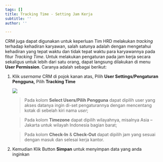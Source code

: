 ```yaml
---
tags: []
title: Tracking Time - Setting Jam Kerja
subtitle: ''
author: ''

---
```

CRM juga dapat digunakan untuk keperluan Tim HRD melakukan _tracking_ terhadap kehadiran karyawan, salah satunya adalah dengan mengetahui kehadiran yang tepat waktu dan tidak tepat waktu para karyawannya pada fitur _Tracking Time_. Untuk melakukan pengaturan pada jam kerja secara sekaligus untuk lebih dari satu orang, dapat langsung dilakukan di menu **User Permission**. Caranya adalah sebagai berikut:

1. Klik _username_ CRM di pojok kanan atas, Pilih **User Settings/Pengaturan Pengguna,** Pilih **Tracking Time**

   ![](/uploads/tracking-time.PNG)

   > Pada kolom **Select Users/Pilih Pengguna** dapat dipilih user yang akses datanya ingin di-set pengaturannya dengan mencentang kotak di sebelah kiri nama _user_;

   > Pada kolom **Timezone** dapat dipilih wilayahnya, misalnya Asia – Jakarta untuk wilayah Indonesia bagian barat;

   > Pada kolom **Check-In** & **Check-Out** dapat dipilih jam yang sesuai dengan masuk dan selesai kerja kantor.
2. Kemudian Klik Button **Simpan** untuk menyimpan data yang anda  inginkan